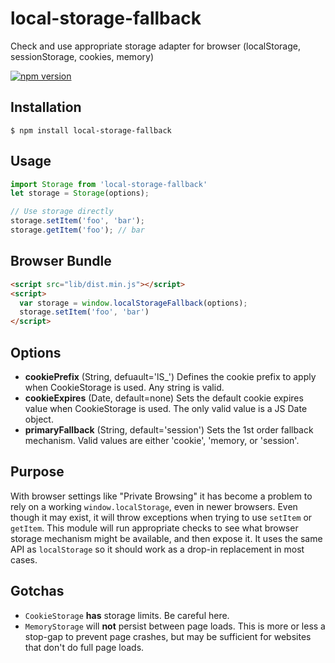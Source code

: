 # local-storage-fallback
Check and use appropriate storage adapter for browser (localStorage, sessionStorage, cookies, memory)

[![npm version](https://badge.fury.io/js/local-storage-fallback.svg)](https://badge.fury.io/js/local-storage-fallback)

## Installation

```
$ npm install local-storage-fallback
```

## Usage

```js
import Storage from 'local-storage-fallback'
let storage = Storage(options);

// Use storage directly
storage.setItem('foo', 'bar');
storage.getItem('foo'); // bar

```

## Browser Bundle

```html
<script src="lib/dist.min.js"></script>
<script>
  var storage = window.localStorageFallback(options);
  storage.setItem('foo', 'bar')
</script>
```

## Options
- **cookiePrefix** (String, defuault='lS_') Defines the cookie prefix to apply when CookieStorage is used.  Any string is valid.
- **cookieExpires** (Date, default=none) Sets the default cookie expires value when CookieStorage is used.  The only valid value is a JS Date object.
- **primaryFallback** (String, default='session') Sets the 1st order fallback mechanism.  Valid values are either 'cookie', 'memory, or 'session'.

## Purpose

With browser settings like "Private Browsing" it has become a problem to rely on a working `window.localStorage`, even in newer browsers. Even though it may exist, it will throw exceptions when trying to use `setItem` or `getItem`. This module will run appropriate checks to see what browser storage mechanism might be available, and then expose it. It uses the same API as `localStorage` so it should work as a drop-in replacement in most cases.

## Gotchas

* `CookieStorage` __has__ storage limits. Be careful here.
* `MemoryStorage` will __not__ persist between page loads. This is more or less a stop-gap to prevent page crashes, but may be sufficient for websites that don't do full page loads.
